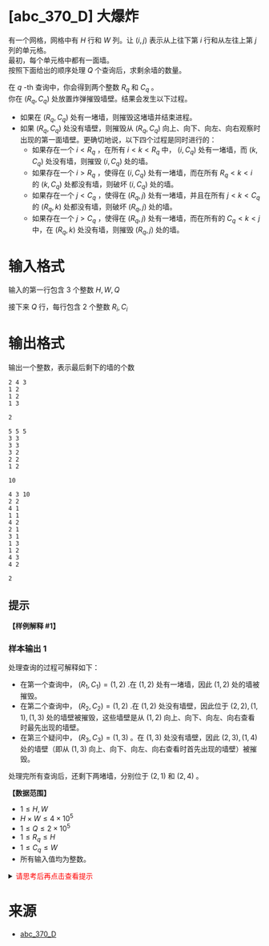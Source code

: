 # [abc_370_D] 大爆炸

有一个网格，网格中有 $H$ 行和 $W$ 列。让 $(i, j)$ 表示从上往下第 $i$ 行和从左往上第 $j$ 列的单元格。  
最初，每个单元格中都有一面墙。  
按照下面给出的顺序处理 $Q$ 个查询后，求剩余墙的数量。

在 $q$ \-th 查询中，你会得到两个整数 $R_q$ 和 $C_q$ 。  
你在 $(R_q, C_q)$ 处放置炸弹摧毁墙壁。结果会发生以下过程。

- 如果在 $(R_q, C_q)$ 处有一堵墙，则摧毁这堵墙并结束进程。
- 如果 $(R_q, C_q)$ 处没有墙壁，则摧毁从 $(R_q, C_q)$ 向上、向下、向左、向右观察时出现的第一面墙壁。更确切地说，以下四个过程是同时进行的：
    - 如果存在一个 $i \lt R_q$ ，在所有 $i \lt k \lt R_q$ 中， $(i, C_q)$ 处有一堵墙，而 $(k, C_q)$ 处没有墙，则摧毁 $(i, C_q)$ 处的墙。
    - 如果存在一个 $i \gt R_q$ ，使得在 $(i, C_q)$ 处有一堵墙，而在所有 $R_q \lt k \lt i$ 的 $(k, C_q)$ 处都没有墙，则破坏 $(i, C_q)$ 处的墙。
    - 如果存在一个 $j \lt C_q$ ，使得在 $(R_q, j)$ 处有一堵墙，并且在所有 $j \lt k \lt C_q$ 的 $(R_q, k)$ 处都没有墙，则破坏 $(R_q, j)$ 处的墙。
    - 如果存在一个 $j \gt C_q$ ，使得在 $(R_q, j)$ 处有一堵墙，而在所有的 $C_q \lt k \lt j$ 中，在 $(R_q, k)$ 处没有墙，则摧毁 $(R_q, j)$ 处的墙。

# 输入格式

输入的第一行包含 3 个整数 $H, W, Q$

接下来 $Q$ 行，每行包含 2 个整数 $R_i, C_i$

# 输出格式

输出一个整数，表示最后剩下的墙的个数

```input1
2 4 3
1 2
1 2
1 3
```

```output1
2
```

```input2
5 5 5
3 3
3 3
3 2
2 2
1 2
```

```output2
10
```

```input3
4 3 10
2 2
4 1
1 1
4 2
2 1
3 1
1 3
1 2
4 3
4 2
```

```output3
2
```

## 提示

**【样例解释 #1】**
### 样本输出 1
处理查询的过程可解释如下：

- 在第一个查询中， $(R_1, C_1) = (1, 2)$ .在 $(1, 2)$ 处有一堵墙，因此 $(1, 2)$ 处的墙被摧毁。
- 在第二个查询中， $(R_2, C_2) = (1, 2)$ .在 $(1, 2)$ 处没有墙壁，因此位于 $(2,2),(1,1),(1,3)$ 处的墙壁被摧毁，这些墙壁是从 $(1, 2)$ 向上、向下、向左、向右查看时最先出现的墙壁。
- 在第三个疑问中， $(R_3, C_3) = (1, 3)$ 。在 $(1, 3)$ 处没有墙壁，因此 $(2,3),(1,4)$ 处的墙壁（即从 $(1, 3)$ 向上、向下、向左、向右查看时首先出现的墙壁）被摧毁。

处理完所有查询后，还剩下两堵墙，分别位于 $(2, 1)$ 和 $(2, 4)$ 。

**【数据范围】**
- $1 \leq H, W$
- $H \times W \leq 4 \times 10^5$
- $1 \leq Q \leq 2 \times 10^5$
- $1 \leq R_q \leq H$
- $1 \leq C_q \leq W$
- 所有输入值均为整数。

<details>
<summary><font color="#FF0000">请思考后再点击查看提示</font></summary>

</details>

# 来源
* [abc_370_D](https://atcoder.jp/contests/abc370/submissions/57526494)